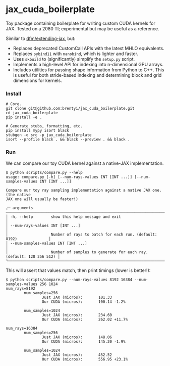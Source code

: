 # jax_cuda_boilerplate

Toy package containing boilerplate for writing custom CUDA kernels for JAX.
Tested on a 2080 TI; experimental but may be useful as a reference.

Similar to [dfm/extending-jax](https://github.com/dfm/extending-jax), but:

- Replaces deprecated CustomCall APIs with the latest MHLO equivalents.
- Replaces `pybind11` with `nanobind`, which is lighter and faster.
- Uses `skbuild` to (significantly) simplify the `setup.py` script.
- Implements a high-level API for indexing into n-dimensional GPU arrays.
- Includes utilities for passing shape information from Python to C++. This is
  useful for both stride-based indexing and determining block and grid
  dimensions for kernels.

### Install

```
# Core.
git clone git@github.com:brentyi/jax_cuda_boilerplate.git
cd jax_cuda_boilerplate
pip install -e .

# Generate stubs, formatting, etc.
pip install mypy isort black
stubgen -o src -p jax_cuda_boilerplate
isort --profile black . && black --preview . && black .
```

### Run

We can compare our toy CUDA kernel against a native-JAX implementation.

```
$ python scripts/compare.py --help
usage: compare.py [-h] [--num-rays-values INT [INT ...]] [--num-samples-values INT [INT ...]]

Compare our toy ray sampling implementation against a native JAX one. (the native
JAX one will usually be faster!)

╭─ arguments ──────────────────────────────────────────────────────────────────────────╮
│ -h, --help        show this help message and exit                                    │
│ --num-rays-values INT [INT ...]                                                      │
│                   Number of rays to batch for each run. (default: 8192)              │
│ --num-samples-values INT [INT ...]                                                   │
│                   Number of samples to generate for each ray. (default: 128 256 512) │
╰──────────────────────────────────────────────────────────────────────────────────────╯
```

This will assert that values match, then print timings (lower is better!):

```
$ python scripts/compare.py --num-rays-values 8192 16384 --num-samples-values 256 1024
num_rays=8192
        num_samples=256
                Just JAX (micros):       101.33
                Our CUDA (micros):       100.14 -1.2%

        num_samples=1024
                Just JAX (micros):       234.60
                Our CUDA (micros):       262.02 +11.7%

num_rays=16384
        num_samples=256
                Just JAX (micros):       148.06
                Our CUDA (micros):       145.20 -1.9%

        num_samples=1024
                Just JAX (micros):       452.52
                Our CUDA (micros):       556.95 +23.1%
```

